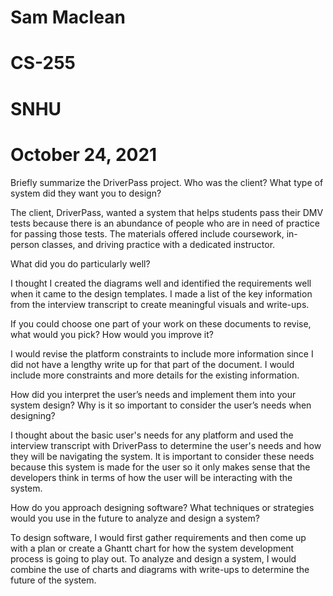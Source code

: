 # Sam Maclean
# CS-255
# SNHU
# October 24, 2021

Briefly summarize the DriverPass project. Who was the client? What type of system did they want you to design?

The client, DriverPass, wanted a system that helps students pass their DMV tests because there is an abundance of people who are in need of practice for passing those tests. The materials offered include coursework, in-person classes, and driving practice with a dedicated instructor. 

What did you do particularly well?

I thought I created the diagrams well and identified the requirements well when it came to the design templates. I made a list of the key information from the interview transcript to create meaningful visuals and write-ups. 

If you could choose one part of your work on these documents to revise, what would you pick? How would you improve it?

I would revise the platform constraints to include more information since I did not have a lengthy write up for that part of the document. I would include more constraints and more details for the existing information. 

How did you interpret the user’s needs and implement them into your system design? Why is it so important to consider the user’s needs when designing?

I thought about the basic user's needs for any platform and used the interview transcript with DriverPass to determine the user's needs and how they will be navigating the system. It is important to consider these needs because this system is made for the user so it only makes sense that the developers think in terms of how the user will be interacting with the system.

How do you approach designing software? What techniques or strategies would you use in the future to analyze and design a system?

To design software, I would first gather requirements and then come up with a plan or create a Ghantt chart for how the system development process is going to play out. To analyze and design a system, I would combine the use of charts and diagrams with write-ups to determine the future of the system. 
